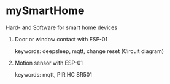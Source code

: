 # mySmartHome
Hard- and Software for smart home devices

1. Door or window contact with ESP-01 

   keywords: deepsleep, mqtt, change reset (Circuit diagram)
   
2. Motion sensor with ESP-01

   keywords: mqtt, PIR HC SR501
   
   
